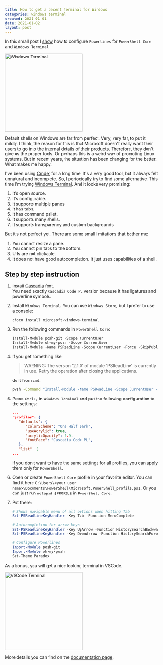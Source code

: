 ```yaml
---
title: How to get a decent terminal for Windows
categories: windows terminal
created: 2021-01-01
date: 2021-01-02
layout: post
---
```


In this small post I [show](#step-by-step-instruction) how to configure `Powerlines` for `PowerShell Core` and `Windows Terminal`.

<img src="https://sgaliamov.github.io/blog/assets/wt-overview.png" alt="Windows Terminal" height="256px">

Default shells on Windows are far from perfect.
Very, very far, to put it mildly.
I think, the reason for this is that Microsoft doesn't really want their users to go into the internal details of their products.
Therefore, they don't give us the proper tools.
Or perhaps this is a weird way of promoting Linux systems.
But in recent years, the situation has been changing for the better.
What makes me happy.

I've been using [Cmder](https://cmder.net/) for a long time.
It's a very good tool, but it always felt unnatural and incomplete.
So, I periodically try to find some alternative.
This time I'm trying [Windows Terminal](https://github.com/microsoft/terminal).
And it looks very promising:

1. It's open source.
1. It's configurable.
1. It supports multiple panes.
1. It has tabs.
1. It has command pallet.
1. It supports many shells.
1. It supports transparency and custom backgrounds.

But it's not perfect yet.
There are some small limitations that bother me:

1. You cannot resize a pane.
1. You cannot pin tabs to the bottom.
1. Urls are not clickable.
1. It does not have good autocompletion. It just uses capabilities of a shell.

## Step by step instruction

1. Install [Cascadia](https://github.com/microsoft/cascadia-code) font.\
   You need exactly `Cascadia Code PL` version because it has ligatures and powerline symbols.
1. Install `Windows Terminal`. You can use `Windows Store`, but I prefer to use a console:

   ``` ps1
   choco install microsoft-windows-terminal
   ```

1. Run the following commands in `PowerShell Core`:

   ``` ps1
   Install-Module posh-git -Scope CurrentUser
   Install-Module oh-my-posh -Scope CurrentUser
   Install-Module -Name PSReadLine -Scope CurrentUser -Force -SkipPublisherCheck
   ```

1. If you get something like

   > WARNING: The version '2.1.0' of module 'PSReadLine' is currently in use. Retry the operation after closing the applications.

   do it from `cmd`:

   ``` cmd
   pwsh -Command "Install-Module -Name PSReadLine -Scope CurrentUser -Force -SkipPublisherCheck"
   ```

1. Press `Ctrl+,` in `Windows Terminal` and put the following configuration to the settings:

   ``` json
   ...
   "profiles": {
      "defaults": {
         "colorScheme": "One Half Dark",
         "useAcrylic": true,
         "acrylicOpacity": 0.9,
         "fontFace": "Cascadia Code PL",
      },
      "list": [
   ...
   ```

   If you don't want to have the same settings for all profiles, you can apply them only for `PowerShell`.

1. Open or create `PowerShell Core` profile in your favorite editor. You can find it here `C:\Users\<your user name>\Documents\PowerShell\Microsoft.PowerShell_profile.ps1`. Or you can just run `notepad $PROFILE` in `PowerShell Core`.
1. Put there:

   ``` ps1
   # Shows navigable menu of all options when hitting Tab
   Set-PSReadlineKeyHandler -Key Tab -Function MenuComplete

   # Autocompletion for arrow keys
   Set-PSReadlineKeyHandler -Key UpArrow -Function HistorySearchBackward
   Set-PSReadlineKeyHandler -Key DownArrow -Function HistorySearchForward

   # Configure Powerlines
   Import-Module posh-git
   Import-Module oh-my-posh
   Set-Theme Paradox
   ```

As a bonus, you will get a nice looking terminal in VSCode.

<img src="https://sgaliamov.github.io/blog/assets/vscode-terminal.png" alt="VSCode Terminal" height="256px">

More details you can find on the [documentation page](https://docs.microsoft.com/en-us/windows/terminal/).
